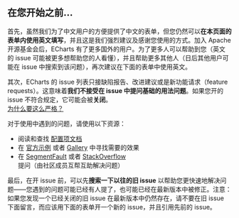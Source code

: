 ## 在您开始之前...

首先，虽然我们为了中文用户的方便提供了中文的表单，但您仍然可以**在本页面的表单内使用英文填写**，并且这是我们强烈建议及感谢您使用的方式。加入 Apache 开源基金会后，ECharts 有了更多国外的用户。为了更多人可以帮助到您（英文的 issue 可能被更多想帮助您的人看懂），并且帮助更多其他人（日后其他用户可能在 issue 中搜索到该问题），再次建议在下面的表单中使用英文。

其次，ECharts 的 issue 列表只接缺陷报告、改进建议或是新功能请求（feature requests）。这意味着**我们不接受在 issue 中提问基础的用法问题**。如果您开的 issue 不符合规定，它可能会被**关闭**。<br>[为什么要这么严格？](#modal)

对于使用中遇到的问题，请使用以下资源：

- 阅读和查找 [配置项文档](http://www.echartsjs.com/option.html)
- 在 [官方示例](http://www.echartsjs.com/examples/) 或者 [Gallery](http://gallery.echartsjs.com) 中寻找需要的效果
- 在 [SegmentFault](https://segmentfault.com/t/echarts) 或者 [StackOverflow](https://stackoverflow.com/questions/tagged/echarts) 提问（由社区成员互帮互助解决问题）

最后，在开 issue 前，可以先**搜索一下以往的旧 issue** 以帮助您更快速地解决问题——您遇到的问题可能已经有人提了，也可能已经在最新版本中被修正。注意：如果您发现一个已经关闭的旧 issue 在最新版本中仍然存在，请不要在旧 issue 下面留言，而应该用下面的表单开一个新的 issue，并且引用先前的 issue。
